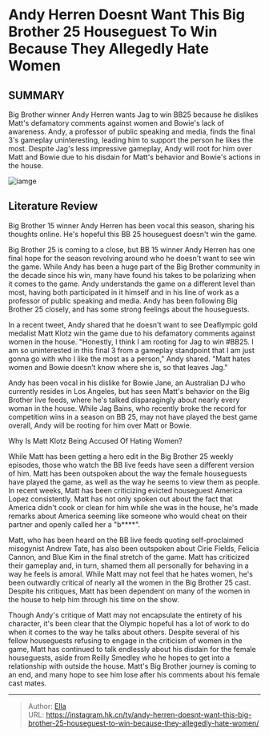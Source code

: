# Andy Herren Doesnt Want This Big Brother 25 Houseguest To Win Because They Allegedly Hate Women


## SUMMARY 



  Big Brother winner Andy Herren wants Jag to win BB25 because he dislikes Matt&#39;s defamatory comments against women and Bowie&#39;s lack of awareness.   Andy, a professor of public speaking and media, finds the final 3&#39;s gameplay uninteresting, leading him to support the person he likes the most.   Despite Jag&#39;s less impressive gameplay, Andy will root for him over Matt and Bowie due to his disdain for Matt&#39;s behavior and Bowie&#39;s actions in the house.  

![iamge](https://static1.srcdn.com/wordpress/wp-content/uploads/2023/11/andy-herren-doesn-t-want-this-big-brother-25-houseguest-to-win-because-they-allegedly-hate-women.jpg)

## Literature Review
Big Brother 15 winner Andy Herren has been vocal this season, sharing his thoughts online. He&#39;s hopeful this BB 25 houseguest doesn&#39;t win the game.




Big Brother 25 is coming to a close, but BB 15 winner Andy Herren has one final hope for the season revolving around who he doesn&#39;t want to see win the game. While Andy has been a huge part of the Big Brother community in the decade since his win, many have found his takes to be polarizing when it comes to the game. Andy understands the game on a different level than most, having both participated in it himself and in his line of work as a professor of public speaking and media. Andy has been following Big Brother 25 closely, and has some strong feelings about the houseguests.




In a recent tweet, Andy shared that he doesn&#39;t want to see Deaflympic gold medalist Matt Klotz win the game due to his defamatory comments against women in the house. &#34;Honestly, I think I am rooting for Jag to win #BB25. I am so uninterested in this final 3 from a gameplay standpoint that I am just gonna go with who I like the most as a person,&#34; Andy shared. &#34;Matt hates women and Bowie doesn’t know where she is, so that leaves Jag.&#34;


 

Andy has been vocal in his dislike for Bowie Jane, an Australian DJ who currently resides in Los Angeles, but has seen Matt&#39;s behavior on the Big Brother live feeds, where he&#39;s talked disparagingly about nearly every woman in the house. While Jag Bains, who recently broke the record for competition wins in a season on BB 25, may not have played the best game overall, Andy will be rooting for him over Matt or Bowie.





 Why Is Matt Klotz Being Accused Of Hating Women? 
          

While Matt has been getting a hero edit in the Big Brother 25 weekly episodes, those who watch the BB live feeds have seen a different version of him. Matt has been outspoken about the way the female houseguests have played the game, as well as the way he seems to view them as people. In recent weeks, Matt has been criticizing evicted houseguest America Lopez consistently. Matt has not only spoken out about the fact that America didn&#39;t cook or clean for him while she was in the house, he&#39;s made remarks about America seeming like someone who would cheat on their partner and openly called her a &#34;b****&#34;.


 




Matt, who has been heard on the BB live feeds quoting self-proclaimed misogynist Andrew Tate, has also been outspoken about Cirie Fields, Felicia Cannon, and Blue Kim in the final stretch of the game. Matt has criticized their gameplay and, in turn, shamed them all personally for behaving in a way he feels is amoral. While Matt may not feel that he hates women, he&#39;s been outwardly critical of nearly all the women in the Big Brother 25 cast. Despite his critiques, Matt has been dependent on many of the women in the house to help him through his time on the show.

Though Andy&#39;s critique of Matt may not encapsulate the entirety of his character, it&#39;s been clear that the Olympic hopeful has a lot of work to do when it comes to the way he talks about others. Despite several of his fellow houseguests refusing to engage in the criticism of women in the game, Matt has continued to talk endlessly about his disdain for the female houseguests, aside from Reilly Smedley who he hopes to get into a relationship with outside the house. Matt&#39;s Big Brother journey is coming to an end, and many hope to see him lose after his comments about his female cast mates.






---

> Author: [Ella](https://instagram.hk.cn/)  
> URL: https://instagram.hk.cn/tv/andy-herren-doesnt-want-this-big-brother-25-houseguest-to-win-because-they-allegedly-hate-women/  

